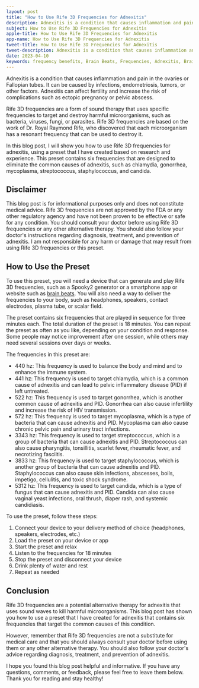 ```yaml
---
layout: post
title: "How to Use Rife 3D Frequencies for Adnexitis"
description: Adnexitis is a condition that causes inflammation and pain in the ovaries or Fallopian tubes. It can be caused by infections, endometriosis, tumors, or other factors. Adnexitis can affect fertility and increase the risk of complications such as ectopic pregnancy or pelvic abscess.
subject: How to Use Rife 3D Frequencies for Adnexitis
apple-title: How to Use Rife 3D Frequencies for Adnexitis
app-name: How to Use Rife 3D Frequencies for Adnexitis
tweet-title: How to Use Rife 3D Frequencies for Adnexitis
tweet-description: Adnexitis is a condition that causes inflammation and pain in the ovaries or Fallopian tubes. It can be caused by infections, endometriosis, tumors, or other factors. Adnexitis can affect fertility and increase the risk of complications such as ectopic pregnancy or pelvic abscess.
date: 2023-04-10
keywords: frequency benefits, Brain Beats, Frequencies, Adnexitis, Brain wave entrainment, sound therapy
---
```


Adnexitis is a condition that causes inflammation and pain in the ovaries or Fallopian tubes. It can be caused by infections, endometriosis, tumors, or other factors. Adnexitis can affect fertility and increase the risk of complications such as ectopic pregnancy or pelvic abscess.

Rife 3D frequencies are a form of sound therapy that uses specific frequencies to target and destroy harmful microorganisms, such as bacteria, viruses, fungi, or parasites. Rife 3D frequencies are based on the work of Dr. Royal Raymond Rife, who discovered that each microorganism has a resonant frequency that can be used to destroy it.

In this blog post, I will show you how to use Rife 3D frequencies for adnexitis, using a preset that I have created based on research and experience. This preset contains six frequencies that are designed to eliminate the common causes of adnexitis, such as chlamydia, gonorrhea, mycoplasma, streptococcus, staphylococcus, and candida.

## Disclaimer

This blog post is for informational purposes only and does not constitute medical advice. Rife 3D frequencies are not approved by the FDA or any other regulatory agency and have not been proven to be effective or safe for any condition. You should consult your doctor before using Rife 3D frequencies or any other alternative therapy. You should also follow your doctor's instructions regarding diagnosis, treatment, and prevention of adnexitis. I am not responsible for any harm or damage that may result from using Rife 3D frequencies or this preset.

## How to Use the Preset

To use this preset, you will need a device that can generate and play Rife 3D frequencies, such as a Spooky2 generator or a smartphone app or website such as [brain beats](https://brain-beats.in). You will also need a way to deliver the frequencies to your body, such as headphones, speakers, contact electrodes, plasma tube, or scalar field.

The preset contains six frequencies that are played in sequence for three minutes each. The total duration of the preset is 18 minutes. You can repeat the preset as often as you like, depending on your condition and response. Some people may notice improvement after one session, while others may need several sessions over days or weeks.

The frequencies in this preset are:

- 440 hz: This frequency is used to balance the body and mind and to enhance the immune system.
- 441 hz: This frequency is used to target chlamydia, which is a common cause of adnexitis and can lead to pelvic inflammatory disease (PID) if left untreated.
- 522 hz: This frequency is used to target gonorrhea, which is another common cause of adnexitis and PID. Gonorrhea can also cause infertility and increase the risk of HIV transmission.
- 572 hz: This frequency is used to target mycoplasma, which is a type of bacteria that can cause adnexitis and PID. Mycoplasma can also cause chronic pelvic pain and urinary tract infections.
- 3343 hz: This frequency is used to target streptococcus, which is a group of bacteria that can cause adnexitis and PID. Streptococcus can also cause pharyngitis, tonsillitis, scarlet fever, rheumatic fever, and necrotizing fasciitis.
- 3833 hz: This frequency is used to target staphylococcus, which is another group of bacteria that can cause adnexitis and PID. Staphylococcus can also cause skin infections, abscesses, boils, impetigo, cellulitis, and toxic shock syndrome.
- 5312 hz: This frequency is used to target candida, which is a type of fungus that can cause adnexitis and PID. Candida can also cause vaginal yeast infections, oral thrush, diaper rash, and systemic candidiasis.

To use the preset, follow these steps:

1. Connect your device to your delivery method of choice (headphones, speakers, electrodes, etc.)
2. Load the preset on your device or app
3. Start the preset and relax
4. Listen to the frequencies for 18 minutes
5. Stop the preset and disconnect your device
6. Drink plenty of water and rest
7. Repeat as needed

## Conclusion

Rife 3D frequencies are a potential alternative therapy for adnexitis that uses sound waves to kill harmful microorganisms. This blog post has shown you how to use a preset that I have created for adnexitis that contains six frequencies that target the common causes of this condition.

However, remember that Rife 3D frequencies are not a substitute for medical care and that you should always consult your doctor before using them or any other alternative therapy. You should also follow your doctor's advice regarding diagnosis, treatment, and prevention of adnexitis.

I hope you found this blog post helpful and informative. If you have any questions, comments, or feedback, please feel free to leave them below. Thank you for reading and stay healthy!